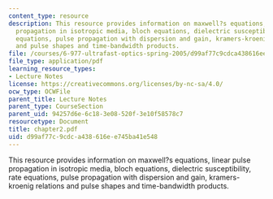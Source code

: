 ```yaml
---
content_type: resource
description: This resource provides information on maxwell?s equations, linear pulse
  propagation in isotropic media, bloch equations, dielectric susceptibility, rate
  equations, pulse propagation with dispersion and gain, kramers-kroenig relations
  and pulse shapes and time-bandwidth products.
file: /courses/6-977-ultrafast-optics-spring-2005/d99af77c9cdca438616ee745ba41e548_chapter2.pdf
file_type: application/pdf
learning_resource_types:
- Lecture Notes
license: https://creativecommons.org/licenses/by-nc-sa/4.0/
ocw_type: OCWFile
parent_title: Lecture Notes
parent_type: CourseSection
parent_uid: 94257d6e-6c18-3e08-520f-3e10f58578c7
resourcetype: Document
title: chapter2.pdf
uid: d99af77c-9cdc-a438-616e-e745ba41e548
---
```

This resource provides information on maxwell?s equations, linear pulse propagation in isotropic media, bloch equations, dielectric susceptibility, rate equations, pulse propagation with dispersion and gain, kramers-kroenig relations and pulse shapes and time-bandwidth products.